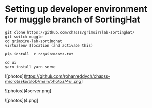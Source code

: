 # Setting up developer environment for muggle branch of SortingHat

```
git clone https://github.com/chaoss/grimoirelab-sortinghat/
git switch muggle
cd grimoire-lab-sortinghat
virtualenv $location (and activate this)

pip install -r requirements.txt

cd ui
yarn install yarn serve
```

![photos](https://github.com/rohanreddych/chaoss-microtasks/blob/main/photos/4ui.png]

![photos](4server.png]


![photos](4.png]
